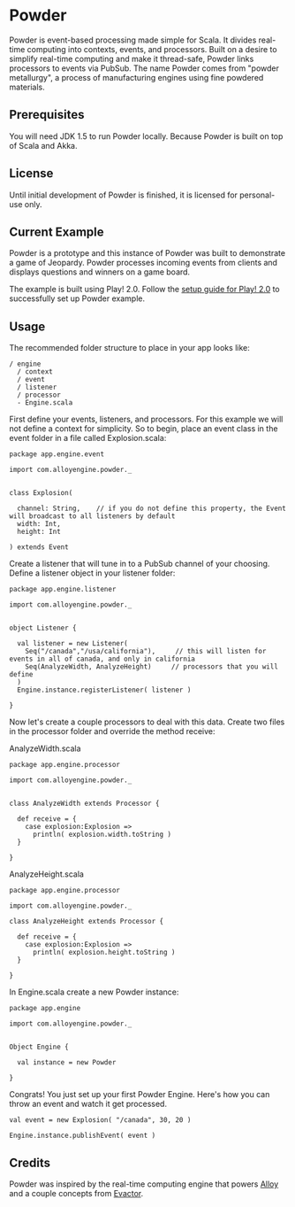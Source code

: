 Powder
======

Powder is event-based processing made simple for Scala. It divides real-time computing into contexts, events, and processors. Built on a desire to simplify real-time computing and make it thread-safe, Powder links processors to events via PubSub. The name Powder comes from "powder metallurgy", a process of manufacturing engines using fine powdered materials.

## Prerequisites
You will need JDK 1.5 to run Powder locally. Because Powder is built on top of Scala and Akka.

## License
Until initial development of Powder is finished, it is licensed for personal-use only.

## Current Example
Powder is a prototype and this instance of Powder was built to demonstrate a game of Jeopardy. Powder processes incoming events from clients and displays questions and winners on a game board.

The example is built using Play! 2.0. Follow the [setup guide for Play! 2.0](http://www.playframework.org/documentation/2.0.4/Installing) to successfully set up Powder example.

## Usage
The recommended folder structure to place in your app looks like:

    / engine
      / context
      / event
      / listener
      / processor
      - Engine.scala
      
First define your events, listeners, and processors. For this example we will not define a context for simplicity. So to begin, place an event class in the event folder in a file called Explosion.scala:

    package app.engine.event
    
    import com.alloyengine.powder._
    
    
    class Explosion(
    
      channel: String,    // if you do not define this property, the Event will broadcast to all listeners by default
      width: Int, 
      height: Int
      
    ) extends Event
    
Create a listener that will tune in to a PubSub channel of your choosing. Define a listener object in your listener folder:

    package app.engine.listener
    
    import com.alloyengine.powder._
    
    
    object Listener {
    
      val listener = new Listener(
        Seq("/canada","/usa/california"),     // this will listen for events in all of canada, and only in california
        Seq(AnalyzeWidth, AnalyzeHeight)     // processors that you will define
      )
      Engine.instance.registerListener( listener )
      
    }

Now let's create a couple processors to deal with this data. Create two files in the processor folder and override the method receive:

AnalyzeWidth.scala

    package app.engine.processor
    
    import com.alloyengine.powder._
    
    
    class AnalyzeWidth extends Processor { 
    
      def receive = {
        case explosion:Explosion =>
          println( explosion.width.toString )
      }
    
    }

AnalyzeHeight.scala

    package app.engine.processor
    
    import com.alloyengine.powder._
    
    class AnalyzeHeight extends Processor { 
    
      def receive = {
        case explosion:Explosion =>
          println( explosion.height.toString )
      }
    
    }
    
    
In Engine.scala create a new Powder instance:

    package app.engine
    
    import com.alloyengine.powder._
    
    
    Object Engine {
      
      val instance = new Powder
      
    }

Congrats! You just set up your first Powder Engine. Here's how you can throw an event and watch it get processed.

    val event = new Explosion( "/canada", 30, 20 )
    
    Engine.instance.publishEvent( event )


## Credits
Powder was inspired by the real-time computing engine that powers [Alloy](http://alloyengine.com) and a couple concepts from [Evactor](https://github.com/aorwall/evactor).

